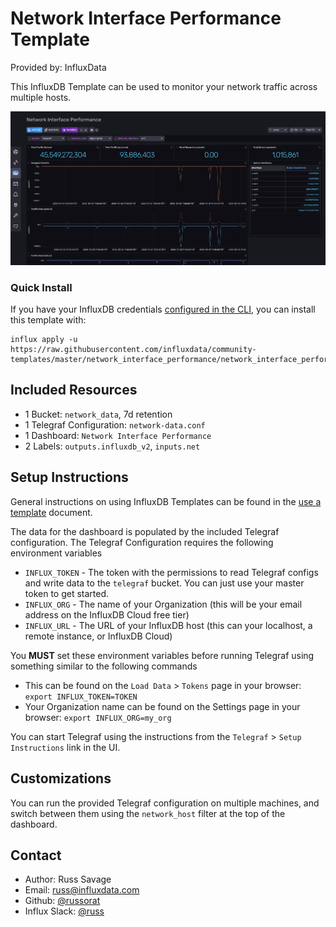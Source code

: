 # Network Interface Performance Template

Provided by: InfluxData

This InfluxDB Template can be used to monitor your network traffic across multiple hosts.

![Network Interface Performance Screenshot](img/network-dashboard.png)

### Quick Install

If you have your InfluxDB credentials [configured in the CLI](Vhttps://v2.docs.influxdata.com/v2.0/reference/cli/influx/config/), you can install this template with:

```
influx apply -u https://raw.githubusercontent.com/influxdata/community-templates/master/network_interface_performance/network_interface_performance.yml
```

## Included Resources

  - 1 Bucket: `network_data`, 7d retention
  - 1 Telegraf Configuration: `network-data.conf`
  - 1 Dashboard: `Network Interface Performance`
  - 2 Labels: `outputs.influxdb_v2`, `inputs.net`

## Setup Instructions

  General instructions on using InfluxDB Templates can be found in the [use a template](../docs/use_a_template.md) document.
    
  The data for the dashboard is populated by the included Telegraf configuration. The Telegraf Configuration requires the following environment variables
    
  - `INFLUX_TOKEN` - The token with the permissions to read Telegraf configs and write data to the `telegraf` bucket. You can just use your master token to get started.
  - `INFLUX_ORG` - The name of your Organization (this will be your email address on the InfluxDB Cloud free tier)
  - `INFLUX_URL` - The URL of your InfluxDB host (this can your localhost, a remote instance, or InfluxDB Cloud)

  You **MUST** set these environment variables before running Telegraf using something similar to the following commands
    
  - This can be found on the `Load Data` > `Tokens` page in your browser: `export INFLUX_TOKEN=TOKEN`
  - Your Organization name can be found on the Settings page in your browser: `export INFLUX_ORG=my_org`

  You can start Telegraf using the instructions from the `Telegraf` > `Setup Instructions` link in the UI.

## Customizations

You can run the provided Telegraf configuration on multiple machines, and switch between them using the `network_host` filter at the top of the dashboard.

## Contact

- Author: Russ Savage
- Email: russ@influxdata.com
- Github: [@russorat](https://github.com/russorat)
- Influx Slack: [@russ](https://influxdata.com/slack)
